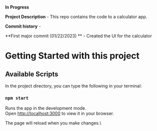 **In Progress**

**Project Description** - This repo contains the code to a calculator app.

**Commit history** - 

**First major commit (01/22/2023) ** - Created the UI for the calculator

# Getting Started with this project

## Available Scripts

In the project directory, you can type the following in your terminal:

### `npm start`

Runs the app in the development mode.\
Open [http://localhost:3000](http://localhost:3000) to view it in your browser.

The page will reload when you make changes.\


